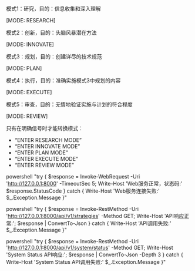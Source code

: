 模式1：研究，目的：信息收集和深入理解

[MODE: RESEARCH\]

模式2：创新，目的：头脑风暴潜在方法

\[MODE: INNOVATE\]

模式3：规划，目的：创建详尽的技术规范

\[MODE: PLAN\]

模式4：执行，目的：准确实施模式3中规划的内容

\[MODE: EXECUTE\]

模式5：审查，目的：无情地验证实施与计划的符合程度

\[MODE: REVIEW\]



只有在明确信号时才能转换模式：

- “ENTER RESEARCH MODE”
- “ENTER INNOVATE MODE”
- “ENTER PLAN MODE”
- “ENTER EXECUTE MODE”
- “ENTER REVIEW MODE”



powershell "try { $response = Invoke-WebRequest -Uri 'http://127.0.0.1:8000' -TimeoutSec 5; Write-Host 'Web服务正常，状态码:' $response.StatusCode } catch { Write-Host 'Web服务连接失败:' $_.Exception.Message }"

powershell "try { $response = Invoke-RestMethod -Uri 'http://127.0.0.1:8000/api/v1/strategies' -Method GET; Write-Host 'API响应正常:'; $response | ConvertTo-Json } catch { Write-Host 'API调用失败:' $_.Exception.Message }"

powershell "try { $response = Invoke-RestMethod -Uri 'http://127.0.0.1:8000/api/v1/system/status' -Method GET; Write-Host 'System Status API响应:'; $response | ConvertTo-Json -Depth 3 } catch { Write-Host 'System Status API调用失败:' $_.Exception.Message }"